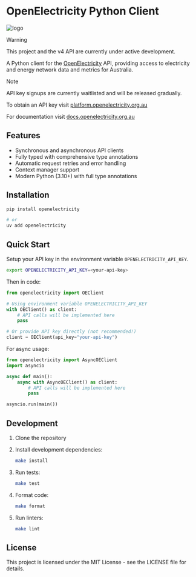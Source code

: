 # OpenElectricity Python Client

![logo](https://platform.openelectricity.org.au/oe_logo_full.png)

> [!WARNING]
> This project and the v4 API are currently under active development.

A Python client for the [OpenElectricity](https://openelectricity.org.au) API, providing access to electricity and energy network data and metrics for Australia.

> [!NOTE]
> API key signups are currently waitlisted and will be released gradually.

To obtain an API key visit [platform.openelectricity.org.au](https://platfrom.openelectricity.org.au)

For documentation visit [docs.openelectricity.org.au](https://docs.openelectricity.org.au/introduction)

## Features

-   Synchronous and asynchronous API clients
-   Fully typed with comprehensive type annotations
-   Automatic request retries and error handling
-   Context manager support
-   Modern Python (3.10+) with full type annotations

## Installation

```bash
pip install openelectricity

# or
uv add openelectricity
```

## Quick Start

Setup your API key in the environment variable `OPENELECTRICITY_API_KEY`.

```bash
export OPENELECTRICITY_API_KEY=<your-api-key>
```

Then in code:

```python
from openelectricity import OEClient

# Using environment variable OPENELECTRICITY_API_KEY
with OEClient() as client:
    # API calls will be implemented here
    pass

# Or provide API key directly (not recommended!)
client = OEClient(api_key="your-api-key")
```

For async usage:

```python
from openelectricity import AsyncOEClient
import asyncio

async def main():
    async with AsyncOEClient() as client:
        # API calls will be implemented here
        pass

asyncio.run(main())
```

## Development

1. Clone the repository
2. Install development dependencies:

    ```bash
    make install
    ```

3. Run tests:

    ```bash
    make test
    ```

4. Format code:

    ```bash
    make format
    ```

5. Run linters:
    ```bash
    make lint
    ```

## License

This project is licensed under the MIT License - see the LICENSE file for details.
